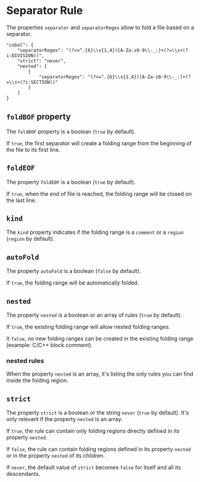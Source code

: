 # Separator Rule

The properties `separator` and `separatorRegex` allow to fold a file based on a separator.

```
"cobol": {
    "separatorRegex": "(?<=^.{6}\\s{1,4})[A-Za-z0-9\\-_:]+(?=\\s+(?i:DIVISION))",
    "strict": "never",
    "nested": [
        {
            "separatorRegex": "(?<=^.{6}\\s{1,4})[A-Za-z0-9\\-_:]+(?=\\s+(?i:SECTION))"
        }
    ]
}
```

## `foldBOF` property

The `foldBOF` property is a boolean (`true` by default).

If `true`, the first separator will create a folding range from the beginning of the file to its first line.

## `foldEOF`

The property `foldEOF` is a boolean (`true` by default).

If `true`, when the end of file is reached, the folding range will be closed on the last line.

## `kind`

The `kind` property indicates if the folding range is a `comment` or a `region` (`region` by default).

## `autoFold`

The property `autoFold` is a boolean (`false` by default).

If `true`, the folding range will be automatically folded.

## `nested`

The property `nested` is a boolean or an array of rules (`true` by default).

If `true`, the existing folding range will allow nested folding ranges.

It `false`, no new folding ranges can be created in the existing folding range (example: C/C++ block comment).

### nested rules

When the property `nested` is an array, it's listing the only rules you can find inside the folding region.

## `strict`

The property `strict` is a boolean or the string `never` (`true` by default). It's only relevant if the property `nested` is an array.

If `true`, the rule can contain only folding regions directly defined in its property `nested`.

If `false`, the rule can contain folding regions defined in its property `nested` or in the property `nested` of its children.

If `never`, the default value of `strict` becomes `false` for itself and all its descendants.

